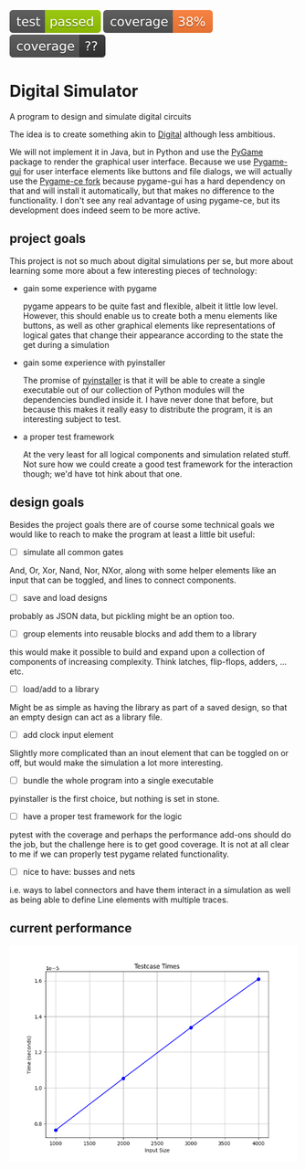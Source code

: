 ![Test](illustrations/test.svg) ![Coverage](illustrations/coverage.svg) ![Performance](illustrations/performance.svg)

# Digital Simulator

A program to design and simulate digital circuits

The idea is to create something akin to [Digital](https://github.com/hneemann/Digital) although less ambitious.

We will not implement it in Java, but in Python and use the [PyGame](https://github.com/pygame/pygame) package to render the graphical user interface. Because we use [Pygame-gui](https://github.com/MyreMylar/pygame_gui) for user interface elements like buttons and file dialogs, we will actually use the [Pygame-ce fork](https://github.com/pygame-community/pygame-ce) because pygame-gui has a hard dependency on that and will install it automatically, but that makes no difference to the functionality. I don't see any real advantage of using pygame-ce, but its development does indeed seem to be more active.

## project goals

This project is not so much about digital simulations per se, but more about learning some more about a few interesting pieces of technology:

- gain some experience with pygame

  pygame appears to be quite fast and flexible, albeit it little low level. However, this should enable us to create both a menu elements like buttons, as well as other graphical elements like representations of logical gates that change their appearance according to the state the get during a simulation
  
- gain some experience with pyinstaller 

  The promise of [pyinstaller](https://github.com/pyinstaller/pyinstaller) is that it will be able to create a single executable out of our collection of Python modules will the dependencies bundled inside it.
  I have never done that before, but because this makes it really easy to distribute the program, it is an interesting subject to test.

- a proper test framework

  At the very least for all logical components and simulation related stuff. Not sure how we could create a good test framework for the interaction though; we'd have tot hink about that one.
  
## design goals

Besides the project goals there are of course some technical goals we would like to reach to make the program at least a little bit useful:

- [ ] simulate all common gates

And, Or, Xor, Nand, Nor, NXor, along with some helper elements like an input that can be toggled, and lines to connect components.
      
- [ ] save and load designs

probably as JSON data, but pickling might be an option too.
      
- [ ] group elements into reusable blocks and add them to a library

this would make it possible to build and expand upon a collection of components of increasing complexity. Think latches, flip-flops, adders, ... etc.
      
- [ ] load/add to a library

Might be as simple as having the library as part of a saved design, so that an empty design can act as a library file.
      
- [ ] add clock input element

Slightly more complicated than an inout element that can be toggled on or off, but would make the simulation a lot more interesting.
      
- [ ] bundle the whole program into a single executable

pyinstaller is the first choice, but nothing is set in stone.
      
- [ ] have a proper test framework for the logic

pytest with the coverage and perhaps the performance add-ons should do the job, but the challenge here is to get good coverage. It is not at all clear to me if we can properly test pygame related functionality.

- [ ] nice to have: busses and nets

i.e. ways to label connectors and have them interact in a simulation as well as being able to define Line elements with multiple traces.

## current performance

![Performance graph](illustrations/simulation_benchmark.png)